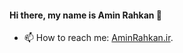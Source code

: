 #### Hi there, my name is Amin Rahkan 👋


- 📫 How to reach me: [AminRahkan.ir](http://www.aminrahkan.ir/).  



